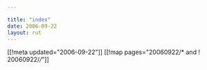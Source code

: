 ```yaml
---

title: "index"
date: 2006-09-22
layout: rut
---
```


[[!meta updated="2006-09-22"]]
[[!map pages="20060922/* and ! 20060922/*/*"]]
